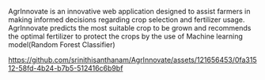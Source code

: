 AgrInnovate is an innovative web application designed to assist farmers in making informed decisions regarding crop selection and fertilizer usage. AgrInnovate predicts the most suitable crop to be grown and
recommends the optimal fertilizer to protect the crops by the use of Machine learning model(Random Forest Classifier)


https://github.com/srinithisanthanam/AgrInnovate/assets/121656453/0fa31512-58fd-4b24-b7b5-512416c6b9bf
